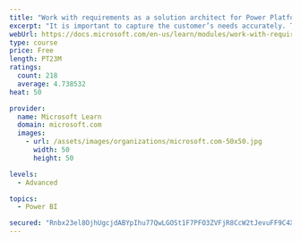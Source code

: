 ```yaml
---
title: "Work with requirements as a solution architect for Power Platform and Dynamics 365"
excerpt: "It is important to capture the customer’s needs accurately. This module explains how to capture requirements and identify functional and non-functional items."
webUrl: https://docs.microsoft.com/en-us/learn/modules/work-with-requirements/
type: course
price: Free
length: PT23M
ratings:
  count: 218
  average: 4.738532
heat: 50

provider:
  name: Microsoft Learn
  domain: microsoft.com
  images:
    - url: /assets/images/organizations/microsoft.com-50x50.jpg
      width: 50
      height: 50

levels:
  - Advanced

topics:
  - Power BI

secured: "Rnbx23el8OjhUgcjdABYpIhu77QwLGOSt1F7PFO3ZVFjR8CcW2tJevuFF9C4XMG8hJFCQnVpbZbvivk9JPceE640K5YGvI4ALwF4b6P1/db5BDfjnN37epw5JTrbgXbCXyj09tJrRnPbLb0z4fj68IdHIqpgy3dh1oqhE4iHXn3WCj64un4wBI2TEUsxgO5HB6ZwIb/Rw17STrIjtRulxjG1yk4JZCjgENO8QMmmEiQu5TAmbXMWEVha03CmwxtoVZ+QN9XZgL/Y1MAU0xSKN32dpZtwo4b7JoDF6WPCqTJNQS08CuGn1iHgXRuQy2UkUfu/vB0se74A/iy5TCqhp/9BSP1zamWyXIBStCtGPxBXr4VofV1YfWAJg3CowZtFTdNPruWjBA/xoQKbY93H4w==;di+hXY/mYDqwOJdvOiFPJA=="
---
```


